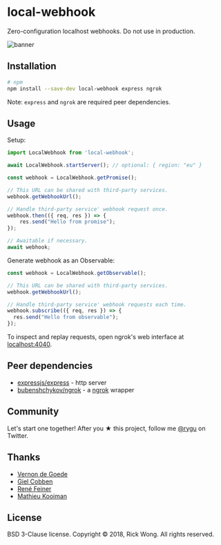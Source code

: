 # local-webhook

Zero-configuration localhost webhooks. Do not use in production.

<p>  
  <img src="https://i.imgur.com/ySm2Noc.png" alt="banner" draggable="false">
</p>

## Installation

```bash
# npm
npm install --save-dev local-webhook express ngrok
```

Note: `express` and `ngrok` are required peer dependencies.

## Usage

Setup:
```js
import LocalWebhook from 'local-webhook';

await LocalWebhook.startServer(); // optional: { region: "eu" }

const webhook = LocalWebhook.getPromise();

// This URL can be shared with third-party services.
webhook.getWebhookUrl(); 

// Handle third-party service' webhook request once.
webhook.then(({ req, res }) => {
    res.send("Hello from promise");
});

// Awaitable if necessary.
await webhook;
```

Generate webhook as an Observable:
```js
const webhook = LocalWebhook.getObservable();

// This URL can be shared with third-party services.
webhook.getWebhookUrl(); 

// Handle third-party service' webhook requests each time.
webhook.subscribe(({ req, res }) => {
  res.send("Hello from observable");
});
```

To inspect and replay requests, open ngrok's web interface at [localhost:4040](http://localhost:4040).

## Peer dependencies

- [expressjs/express](https://github.com/expressjs/express) - http server
- [bubenshchykov/ngrok](https://github.com/bubenshchykov/ngrok) - a [ngrok](https://ngrok.com/) wrapper

## Community

Let's start one together! After you ★ this project, follow me [@rygu](https://twitter.com/rygu) on Twitter.

## Thanks

- [Vernon de Goede](https://github.com/vernondegoede)
- [Giel Cobben](https://github.com/gielcobben)
- [René Feiner](https://github.com/rfeiner)
- [Mathieu Kooiman](https://github.com/mathieuk)

## License

BSD 3-Clause license. Copyright © 2018, Rick Wong. All rights reserved.
